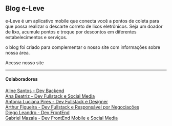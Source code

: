 ## Blog e-Leve

<p>e-Leve é um aplicativo mobile que conecta você a pontos de coleta para que possa realizar o descarte correto de lixos eletrônicos. Seja um doador de lixo, acumule pontos e troque por descontos em diferentes estabelecimentos e serviços.</p>
<p>o blog foi criado para complementar o nosso site com informações sobre nossa área.</p>
<ahref="https://e-leve-new.netlify.com/">Acesse nosso site</p>
<hr>

#### Colaboradores

  <a href="https://github.com/aLinesantwos">Aline Santos - Dev Backend</a><br>
  <a href="https://github.com/DevAnaBea">Ana Beatriz - Dev Fullstack e Social Media</a><br>
  <a href="https://github.com/antonialucianapires">Antonia Luciana Pires - Dev Fullstack e Designer</a><br>
  <a href="https://github.com/arthurfig">Arthur Figueira - Dev Fullstack e Responsável por Negociações</a><br>
  <a href="https://github.com/Diego-1998">Diego Leandro - Dev FrontEnd</a><br>
  <a href="https://github.com/mazalagabriel">Gabriel Mazala - Dev FrontEnd Mobile e Social Media</a><br>

    
